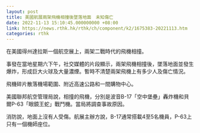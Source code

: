 ```yaml
---
layout: post
title: 美國航展兩架飛機相撞後墜落地面　未知傷亡
date: 2022-11-13 15:10:45.000000000 +08:00
link: https://news.rthk.hk/rthk/ch/component/k2/1675383-20221113.htm
categories: rthk
---
```


在美國得州達拉斯一個航空展上，兩架二戰時代的飛機相撞。

事發在當地星期六下午，社交媒體的片段顯示，兩架飛機相撞後，墜落地面並發生爆炸，形成巨大火球及大量濃煙。暫時不清楚兩架飛機上有多少人及傷亡情況。

飛機碎片散落機場範圍、附近高速公路和一間購物中心。

美國聯邦航空管理局說，相撞的飛機，分別是波音B-17「空中堡壘」轟炸機和貝爾P-63「眼鏡王蛇」戰鬥機。當局將調查事故原因。

消防說，地面上沒有人受傷。航展主辦方說，B-17通常搭載4至5名機員，P-63上只有一個機師座位。
